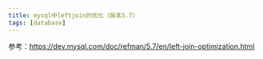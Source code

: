 ```yaml
---
title: mysql中leftjoin的优化（版本5.7）
tags: [database]
---
```


参考：https://dev.mysql.com/doc/refman/5.7/en/left-join-optimization.html